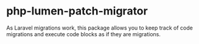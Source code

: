 # php-lumen-patch-migrator
As Laravel migrations work, this package allows you to keep track of code migrations and execute code blocks as if they are migrations.
